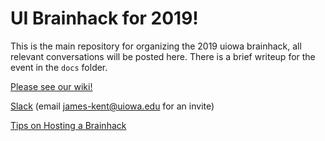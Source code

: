 # UI Brainhack for 2019!

This is the main repository for organizing the 2019 uiowa brainhack, all relevant conversations will be posted here.
There is a brief writeup for the event in the `docs` folder.

[Please see our wiki!](https://github.com/brainhack-uiowa/2019-brainhack/wiki)

[Slack](https://2019uibrainhack.slack.com) (email james-kent@uiowa.edu for an invite)

[Tips on Hosting a Brainhack](https://www.brainhack.org/host.html)
